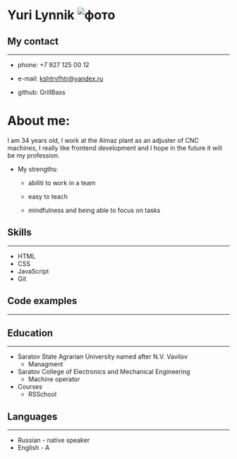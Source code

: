 # Yuri Lynnik ![фото](\rsschool-cv\IMG-001.jpg "фото")
## My contact
--- 
* phone: +7 927 125 00 12

* e-mail: kshtrvfhtr@yandex.ru

* github: GrillBass

# About me:

I am 34 years old, I work at the Almaz plant as an adjuster of CNC machines, I really like frontend development and I hope in the future it will be my profession.

* My strengths:

    - abiliti to work in a team

    - easy to teach

    - mindfulness and being able to focus on tasks
## Skills
---
* HTML
* CSS
* JavaScript
* Git

## Code examples
---




## Education
--- 
 * Saratov State Agrarian University named after N.V. Vavilov
    - Managment
 * Saratov College of Electronics and Mechanical Engineering
    - Machine operator
 * Courses
    - RSSchool
## Languages
--- 
 * Russian - native speaker
 * English - A    


